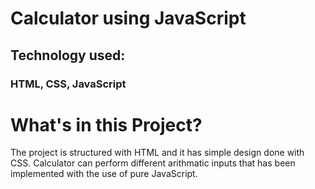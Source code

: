 # Calculator using JavaScript

## Technology used:

### HTML, CSS, JavaScript

# What's in this Project?

The project is structured with HTML and it has simple design done with CSS. Calculator can perform different arithmatic inputs that has been implemented with the use of pure JavaScript.